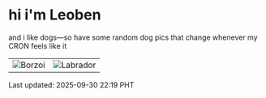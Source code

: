 # hi i'm Leoben

and i like dogs—so have some random dog pics that change whenever my CRON feels like it

|  |  |
|--------|----------|
| ![Borzoi](https://random-dog-vercel.vercel.app/api/random-borzoi?v=1759241974) | ![Labrador](https://random-dog-vercel.vercel.app/api/random-labrador?v=1759241974) |

Last updated: 2025-09-30 22:19 PHT

